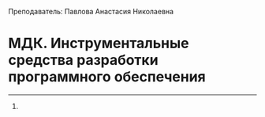 Преподаватель: Павлова Анастасия Николаевна
# МДК. Инструментальные средства разработки программного обеспечения
---
1. 